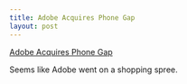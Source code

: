 ```yaml
---
title: Adobe Acquires Phone Gap
layout: post
---
```

 
<a href="http://www.phonegap.com/2011/10/03/nitobi-enters-into-acquisition-agreement-with-adobe-2/">Adobe Acquires Phone Gap</a>

Seems like Adobe went on a shopping spree.
